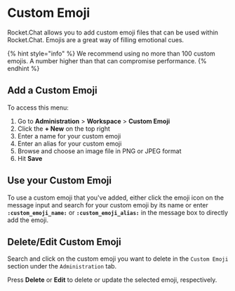 # Custom Emoji

Rocket.Chat allows you to add custom emoji files that can be used within Rocket.Chat. Emojis are a great way of filling emotional cues.

{% hint style="info" %}
We recommend using no more than 100 custom emojis. A number higher than that can compromise performance.&#x20;
{% endhint %}

## Add a Custom Emoji

To access this menu:

1. Go to **Administration** > **Workspace** > **Custom Emoji**
2. Click the **+ New** on the top right
3. Enter a name for your custom emoji
4. Enter an alias for your custom emoji
5. Browse and choose an image file in PNG or JPEG format
6. Hit **Save**

## Use your Custom Emoji

To use a custom emoji that you've added, either click the emoji icon on the message input and search for your custom emoji by its name or enter **`:custom_emoji_name:`** or **`:custom_emoji_alias:`** in the message box to directly add the emoji.

## Delete/Edit Custom Emoji

Search and click on the custom emoji you want to delete in the `Custom Emoji` section under the `Administration` tab.

Press **Delete** or **Edit** to delete or update the selected emoji, respectively.
